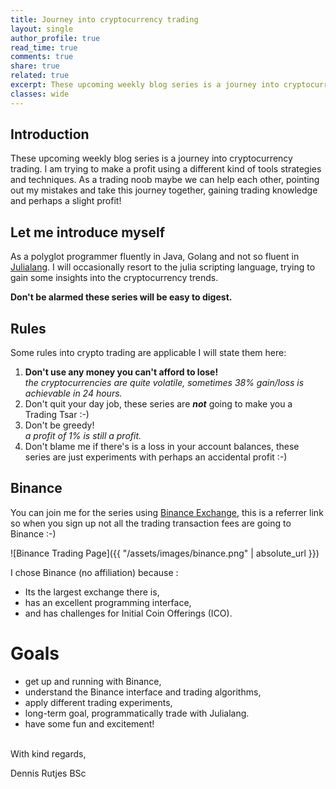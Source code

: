 ```yaml
---
title: Journey into cryptocurrency trading
layout: single
author_profile: true
read_time: true
comments: true
share: true
related: true
excerpt: These upcoming weekly blog series is a journey into cryptocurrency trading for beginners. 
classes: wide
---
```


## Introduction
These upcoming weekly blog series is a journey into cryptocurrency trading. 
I am trying to make a profit using a different kind of tools strategies and techniques. As a trading noob maybe we can help each other, pointing out my mistakes and take this journey together, gaining trading knowledge and perhaps a slight profit! 

## Let me introduce myself
As a polyglot programmer fluently in Java, Golang and not so fluent in [Julialang](https://julialang.org/). I will occasionally resort to the julia scripting language, trying to gain some insights into the cryptocurrency trends. 

**Don't be alarmed these series will be easy to digest.**

## Rules
Some rules into crypto trading are applicable I will state them here:

1.  **Don't use any money you can't afford to lose!**<br/>
*the cryptocurrencies are quite volatile, sometimes 38% gain/loss is achievable in 24 hours.*
1. Don't quit your day job, these series are ***not*** going to make you a Trading Tsar :-)
2. Don't be greedy!<br/>*a profit of 1% is still a profit.*
1. Don't blame me if there's is a loss in your account balances, these series are just experiments with perhaps an accidental profit :-)

## Binance
You can join me for the series using [Binance Exchange](https://www.binance.com/?ref=35360148), this is a referrer link so when you sign up not all the trading transaction fees are going to Binance :-)

![Binance Trading Page]({{ "/assets/images/binance.png" | absolute_url }})

I chose Binance (no affiliation) because :
* Its the largest exchange there is,
* has an excellent programming interface, 
* and has challenges for Initial Coin Offerings (ICO).

# Goals
* get up and running with Binance,
* understand the Binance interface and trading algorithms,
* apply different trading experiments,
* long-term goal, programmatically trade with Julialang.
* have some fun and excitement!

<br/>
With kind regards,

Dennis Rutjes BSc